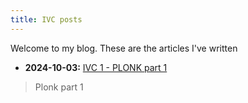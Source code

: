 ```yaml
---
title: IVC posts
---
```


Welcome to my blog. These are the articles I've written

- **2024-10-03:** [IVC 1 - PLONK part 1](/articles/2024-10-03_plonk-part-1)  

> Plonk part 1
